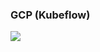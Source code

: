 ### GCP (Kubeflow)

![](https://docmanagement.com.br/wp-content/uploads/2019/05/google-cloud-platform.jpg)
